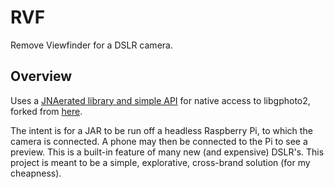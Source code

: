 # RVF
Remove Viewfinder for a DSLR camera.

## Overview
Uses a [JNAerated library and simple API](https://github.com/L28E/libgphoto2-jna) for native access to libgphoto2, forked from [here](https://github.com/angryelectron/libgphoto2-jna). 

The intent is for a JAR to be run off a headless Raspberry Pi, to which the camera is connected. A phone may then be connected to the Pi to see a preview. This is a built-in feature of many new (and expensive) DSLR's. This project is meant to be a simple, explorative, cross-brand solution (for my cheapness).
